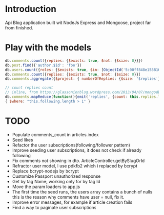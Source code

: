 # Introduction
Api Blog application built wit NodeJs Express and Mongoose, project far from finished.

# Play with the models
```js
db.comments.count({replies: {$exists: true, $not: {$size: 0}}})
db.post.find({'author.$id': 'foo'})
db.users.count({roles: {$exists: true, $in: [ObjectId('5c00ff848e15881074f622f6')]}})
db.comments.count({replies: {$exists: true, $not: {$size: 0}})
db.comments.aggregate({$project: { numberOfReplies: {$size: '$replies'}}})

// count replies count
// inline, from https://glassonionblog.wordpress.com/2013/04/07/mongodb-aggregate-lengths-of-neste-arrays/
db.comments.mapReduce(function(){emit('replies', {count: this.replies.length});}, function(key,values){var result={count:0}; values.forEach(function(value){result.count +=value.count;});return result}, {out: {inline:1}})
{ $where: "this.following.length > 1" }
```

# TODO
- Populate comments_count in articles.index
- Seed likes
- Refactor the user subscriptions(following/follower pattern)
- Improve seeding user subscriptions, it does not check if already following
- Fix comments not showing in dto. ArticleController.getBySlugOrId
- Refractor user model, I use pdkfb2 which i replaced by bcrypt
- Replace bcrypt-nodejs by bcrypt
- Customize Passport unauthorized response
- Get by tag Name, working only for by tag Id
- Move the param loaders to app.js
- The first time the seed runs, the users array contains a bunch of nulls
this is the reason why comments have user = null, fix it.
- Improve error messages, for example if article creation fails
- Find a way to paginate user subscriptions

